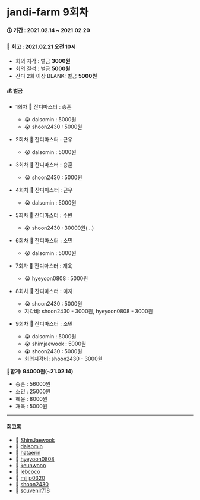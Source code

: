# jandi-farm 9회차

#### 🕔 기간 : 2021.02.14 ~ 2021.02.20

#### 📌 회고 : 2021.02.21 오전 10시

- 회의 지각 : 벌금 **3000원**
- 회의 결석 : 벌금 **5000원**
- 잔디 2회 이상 BLANK: 벌금 **5000원**

#### 💰 벌금

- 1회차 👑 잔디마스터 : 승훈
  - 😭 dalsomin : 5000원
  - 😭 shoon2430 : 5000원
- 2회차 👑 잔디마스터 : 근우
  - 😭 dalsomin : 5000원
- 3회차 👑 잔디마스터 : 승훈
  - 😭 shoon2430 : 5000원
- 4회차 👑 잔디마스터 : 근우
  - 😭 dalsomin : 5000원
- 5회차 👑 잔디마스터 : 수빈
  - 😭 shoon2430 : 30000원(...)
- 6회차 👑 잔디마스터 : 소민
  - 😭 dalsomin : 5000원
- 7회차 👑 잔디마스터 : 재욱
  - 😭 hyeyoon0808 : 5000원 
- 8회차 👑 잔디마스터 : 미지
  - 😭 shoon2430 : 5000원
  - 지각비: shoon2430 - 3000원, hyeyoon0808 - 3000원

- 9회차 👑 잔디마스터 : 소민
  - 😭 dalsomin : 5000원
  - 😭 shimjaewook : 5000원
  - 😭 shoon2430 : 5000원
  - 회의지각비: shoon2430 - 3000원

👛**합계: 94000원(~21.02.14)**

- 승훈 : 56000원
- 소민 : 25000원
- 혜윤 : 8000원
- 재욱 : 5000원



---

#### 회고록

* 🌱 [ShimJaewook](https://github.com/jandifarm/jandi-farm-history/blob/master/jandi-farm-09%ED%9A%8C%EC%B0%A8/%ED%9A%8C%EA%B3%A0%EB%A1%9D/ShimJaewook.md)
* 🌱 [dalsomin](https://github.com/jandifarm/jandi-farm-history/blob/master/jandi-farm-09%ED%9A%8C%EC%B0%A8/%ED%9A%8C%EA%B3%A0%EB%A1%9D/dalsomin.md)
* 🌱 [hataerin](https://github.com/jandifarm/jandi-farm-history/blob/master/jandi-farm-09%ED%9A%8C%EC%B0%A8/%ED%9A%8C%EA%B3%A0%EB%A1%9D/hataerin.md)
* 🌱 [hyeyoon0808](https://github.com/jandifarm/jandi-farm-history/blob/master/jandi-farm-09%ED%9A%8C%EC%B0%A8/%ED%9A%8C%EA%B3%A0%EB%A1%9D/hyeyoon0808.md)
* 🌱 [keunwooo](https://github.com/jandifarm/jandi-farm-history/blob/master/jandi-farm-09%ED%9A%8C%EC%B0%A8/%ED%9A%8C%EA%B3%A0%EB%A1%9D/keunwooo.md)
* 🌱 [lebcoco](https://github.com/jandifarm/jandi-farm-history/blob/master/jandi-farm-09%ED%9A%8C%EC%B0%A8/%ED%9A%8C%EA%B3%A0%EB%A1%9D/lebcoco.md)
* 🌱 [mijip0320](https://github.com/jandifarm/jandi-farm-history/blob/master/jandi-farm-09%ED%9A%8C%EC%B0%A8/%ED%9A%8C%EA%B3%A0%EB%A1%9D/mijip0320.md)
* 🌱 [shoon2430](https://github.com/jandifarm/jandi-farm-history/blob/master/jandi-farm-09%ED%9A%8C%EC%B0%A8/%ED%9A%8C%EA%B3%A0%EB%A1%9D/shoon2430.md)
* 🌱 [souvenir718](https://github.com/jandifarm/jandi-farm-history/blob/master/jandi-farm-09%ED%9A%8C%EC%B0%A8/%ED%9A%8C%EA%B3%A0%EB%A1%9D/souvenir718.md)
